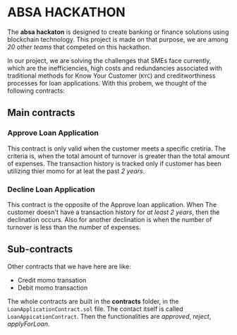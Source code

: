 # ABSA HACKATHON
The __absa hackaton__ is designed to create banking or finance solutions using blockchain technology.
This project is made on that purpose, we are among _20 other teams_ that competed on this hackathon.

In our project, we are solving the challenges that SMEs face currently, which are the inefficiencies, high costs and redundancies associated with traditional methods for Know Your Customer (`KYC`) and creditworthiness processes for loan applications.
With this probem, we thought of the following contracts:

## Main contracts
### Approve Loan Application
This contract is only valid when the customer meets a specific cretiria. The criteria is,
when the total amount of turnover is greater than the total amount of expenses. The transaction history is tracked only if customer
has been utilizing thier momo for at leat the past _2 years_.
### Decline Loan Application
This contract is the opposite of the Approve loan application. When The customer doesn't have a transaction history for _at least 2 years_, then the declination occurs. Also for another declination is when the number of turnover is less than the number of expenses.

## Sub-contracts
Other contracts that we have here are like:
- Credit momo transation
- Debit momo transaction

The whole contracts are built in the __contracts__ folder, in the `LoanApplicationContract.sol` file. The contact itself is called
`LoanAppicationContract`. Then the functionalities are _approved_, _reject_, _applyForLoan_.
